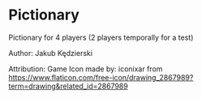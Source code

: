 # Pictionary

Pictionary for 4 players (2 players temporally for a test)

Author:
Jakub Kędzierski



Attribution:
Game Icon made by: iconixar from https://www.flaticon.com/free-icon/drawing_2867989?term=drawing&related_id=2867989
